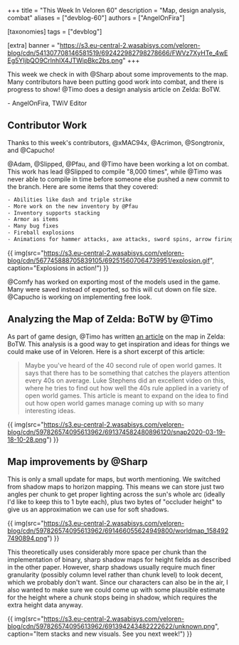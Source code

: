 +++
title = "This Week In Veloren 60"
description = "Map, design analysis, combat"
aliases = ["devblog-60"]
authors = ["AngelOnFira"]

[taxonomies]
tags = ["devblog"]

[extra]
banner = "https://s3.eu-central-2.wasabisys.com/veloren-blog/cdn/541307708146581519/692422982798278666/FWVz7XyHTe_4wEEg5YIjbQO9CrlnhlX4JTWipBkc2bs.png"
+++

This week we check in with @Sharp about some improvements to the map. Many contributors have been putting good work into combat, and there is progress to show! @Timo does a design analysis article on Zelda: BoTW.

\- AngelOnFira, TWiV Editor

## Contributor Work

Thanks to this week's contributors, @xMAC94x, @Acrimon, @Songtronix, and @Capucho!

@Adam, @Slipped, @Pfau, and @Timo have been working a lot on combat. This work has lead @Slipped to compile "8,000 times", while @Timo was never able to compile in time before someone else pushed a new commit to the branch. Here are some items that they covered:

```txt
- Abilities like dash and triple strike
- More work on the new inventory by @Pfau
- Inventory supports stacking
- Armor as items
- Many bug fixes
- Fireball explosions
- Animations for hammer attacks, axe attacks, sword spins, arrow firing, and spell casting
```

{{ img(src="https://s3.eu-central-2.wasabisys.com/veloren-blog/cdn/567745888705839105/692515607064739951/explosion.gif", caption="Explosions in action!") }}

@Comfy has worked on exporting most of the models used in the game. Many were saved instead of exported, so this will cut down on file size. @Capucho is working on implementing free look.

## Analyzing the Map of Zelda: BoTW by @Timo

As part of game design, @Timo has written [an article](https://veloren.koesters.xyz/zeldabotw/post.html) on the map in Zelda: BoTW. This analysis is a good way to get inspiration and ideas for things we could make use of in Veloren. Here is a short excerpt of this article:

> Maybe you've heard of the 40 second rule of open world games. It says that there has to be something that catches the players attention every 40s on average. Luke Stephens did an excellent video on this, where he tries to find out how well the 40s rule applied in a variety of open world games. This article is meant to expand on the idea to find out how open world games manage coming up with so many interesting ideas.

{{ img(src="https://s3.eu-central-2.wasabisys.com/veloren-blog/cdn/597826574095613962/691374582480896120/snap2020-03-19-18-10-28.png") }}

## Map improvements by @Sharp

This is only a small update for maps, but worth mentioning. We switched from shadow maps to horizon mapping. This means we can store just two angles per chunk to get proper lighting across the sun's whole arc (ideally I'd like to keep this to 1 byte each), plus two bytes of "occluder height" to give us an approximation we can use for soft shadows.

{{ img(src="https://s3.eu-central-2.wasabisys.com/veloren-blog/cdn/597826574095613962/691466055624949800/worldmap_1584927490894.png") }}

This theoretically uses considerably more space per chunk than the implementation of binary, sharp shadow maps for height fields as described in the other paper. However, sharp shadows usually require much finer granularity (possibly column level rather than chunk level) to look decent, which we probably don't want. Since our characters can also be in the air, I also wanted to make sure we could come up with some plausible estimate for the height where a chunk stops being in shadow, which requires the extra height data anyway.

{{ img(src="https://s3.eu-central-2.wasabisys.com/veloren-blog/cdn/597826574095613962/691394243482222622/unknown.png", caption="Item stacks and new visuals. See you next week!") }}
